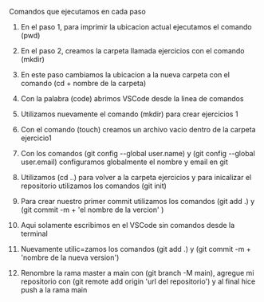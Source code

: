 Comandos que ejecutamos en cada paso

1. En el paso 1, para imprimir la ubicacion actual ejecutamos el comando (pwd)

2. En el paso 2, creamos la carpeta llamada ejercicios con el comando (mkdir)

3. En este paso cambiamos la ubicacion a la nueva carpeta con el comando (cd  + nombre de la carpeta) 

4. Con la palabra (code) abrimos VSCode desde la linea de comandos 

5. Utilizamos nuevamente el comando (mkdir) para crear ejercicios 1

6. Con el comando (touch) creamos un archivo vacio dentro de la carpeta ejercicio1

7. Con los comandos (git config --global user.name)  y (git config --global user.email) configuramos globalmente el nombre y email en git

8. Utilizamos (cd ..) para volver a la carpeta ejercicios y para inicalizar el repositorio utilizamos los comandos (git init)

9. Para crear nuestro primer commit utilizamos los comandos (git add .) y (git commit -m + 'el nombre de la vercion' )

10. Aqui solamente escribimos en el VSCode sin comandos desde la terminal

11. Nuevamente utilic=zamos los comandos (git add .) y (git commit -m + 'nombre de la nueva version')

12. Renombre la rama master a main con (git branch -M main), agregue mi repositorio con (git remote add origin 'url del repositorio') y al final hice push a la rama main
